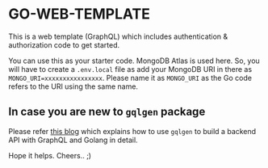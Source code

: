 # GO-WEB-TEMPLATE

This is a web template (GraphQL) which includes authentication & authorization code to get started.

You can use this as your starter code. MongoDB Atlas is used here. So, you will have to create a `.env.local` file as add your MongoDB URI in there as `MONGO_URI=xxxxxxxxxxxxxxxx`. Please name it as `MONGO_URI` as the Go code refers to the URI using the same name.

## In case you are new to `gqlgen` package

Please refer [this blog](https://www.apollographql.com/blog/graphql/golang/using-graphql-with-golang/) which explains how to use `gqlgen` to build a backend API with GraphQL and Golang in detail.

Hope it helps. Cheers.. ;)
